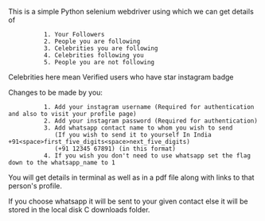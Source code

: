 This is a simple Python selenium webdriver using which we can get details of 

              1. Your Followers
              2. People you are following
              3. Celebrities you are following
              4. Celebrities following you
              5. People you are not following
Celebrities here mean Verified users who have star instagram badge

Changes to be made by you:

              1. Add your instagram username (Required for authentication and also to visit your profile page)
              2. Add your instagram password (Required for authentication)
              3. Add whatsapp contact name to whom you wish to send
                 (If you wish to send it to yourself In India +91<space>first_five_digits<space>next_five_digits)
                 (+91 12345 67891) (in this format)
              4. If you wish you don't need to use whatsapp set the flag down to the whatsapp_name to 1

You will get details in terminal as well as in a pdf file along with links to that person's profile.

If you choose whatsapp it will be sent to your given contact else it will be stored in the local disk C downloads folder.
